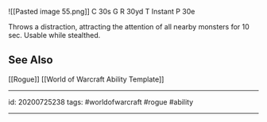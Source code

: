 ![[Pasted image 55.png]]
C 30s
G 
R 30yd
T Instant
P 30e

Throws a distraction, attracting the attention of all nearby monsters for 10 sec. Usable while stealthed.

## See Also
[[Rogue]]
[[World of Warcraft Ability Template]]

---

id: 20200725238
tags: #worldofwarcraft #rogue #ability

---
